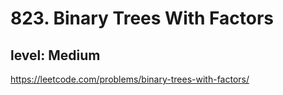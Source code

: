 # 823. Binary Trees With Factors
## level: Medium

https://leetcode.com/problems/binary-trees-with-factors/
